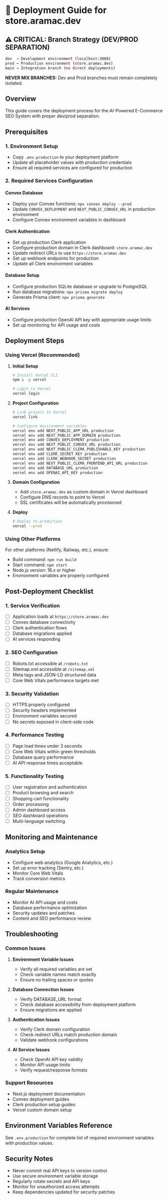 # 🚀 Deployment Guide for store.aramac.dev

## ⚠️ CRITICAL: Branch Strategy (DEV/PROD SEPARATION)

```bash
dev  → Development environment (localhost:3000)
prod → Production environment (store.aramac.dev)  
main → Integration branch (no direct deployments)
```

**NEVER MIX BRANCHES:** Dev and Prod branches must remain completely isolated.

## Overview

This guide covers the deployment process for the AI-Powered E-Commerce SEO System with proper dev/prod separation.

## Prerequisites

### 1. Environment Setup

- Copy `.env.production` to your deployment platform
- Update all placeholder values with production credentials
- Ensure all required services are configured for production

### 2. Required Services Configuration

#### Convex Database

- Deploy your Convex functions: `npx convex deploy --prod`
- Update `CONVEX_DEPLOYMENT` and `NEXT_PUBLIC_CONVEX_URL` in production environment
- Configure Convex environment variables in dashboard

#### Clerk Authentication

- Set up production Clerk application
- Configure production domain in Clerk dashboard: `store.aramac.dev`
- Update redirect URLs to use `https://store.aramac.dev`
- Set up webhook endpoints for production
- Update all Clerk environment variables

#### Database Setup

- Configure production SQLite database or upgrade to PostgreSQL
- Run database migrations: `npx prisma migrate deploy`
- Generate Prisma client: `npx prisma generate`

#### AI Services

- Configure production OpenAI API key with appropriate usage limits
- Set up monitoring for API usage and costs

## Deployment Steps

### Using Vercel (Recommended)

1. **Initial Setup**

   ```bash
   # Install Vercel CLI
   npm i -g vercel
   
   # Login to Vercel
   vercel login
   ```

2. **Project Configuration**

   ```bash
   # Link project to Vercel
   vercel link
   
   # Configure environment variables
   vercel env add NEXT_PUBLIC_APP_URL production
   vercel env add NEXT_PUBLIC_APP_DOMAIN production
   vercel env add CONVEX_DEPLOYMENT production
   vercel env add NEXT_PUBLIC_CONVEX_URL production
   vercel env add NEXT_PUBLIC_CLERK_PUBLISHABLE_KEY production
   vercel env add CLERK_SECRET_KEY production
   vercel env add CLERK_WEBHOOK_SECRET production
   vercel env add NEXT_PUBLIC_CLERK_FRONTEND_API_URL production
   vercel env add DATABASE_URL production
   vercel env add OPENAI_API_KEY production
   ```

3. **Domain Configuration**

   - Add `store.aramac.dev` as custom domain in Vercel dashboard
   - Configure DNS records to point to Vercel
   - SSL certificates will be automatically provisioned

4. **Deploy**

   ```bash
   # Deploy to production
   vercel --prod
   ```

### Using Other Platforms

For other platforms (Netlify, Railway, etc.), ensure:

- Build command: `npm run build`
- Start command: `npm start`
- Node.js version: 18.x or higher
- Environment variables are properly configured

## Post-Deployment Checklist

### 1. Service Verification

- [ ] Application loads at `https://store.aramac.dev`
- [ ] Convex database connectivity
- [ ] Clerk authentication flows
- [ ] Database migrations applied
- [ ] AI services responding

### 2. SEO Configuration

- [ ] Robots.txt accessible at `/robots.txt`
- [ ] Sitemap.xml accessible at `/sitemap.xml`
- [ ] Meta tags and JSON-LD structured data
- [ ] Core Web Vitals performance targets met

### 3. Security Validation

- [ ] HTTPS properly configured
- [ ] Security headers implemented
- [ ] Environment variables secured
- [ ] No secrets exposed in client-side code

### 4. Performance Testing

- [ ] Page load times under 3 seconds
- [ ] Core Web Vitals within green thresholds
- [ ] Database query performance
- [ ] AI API response times acceptable

### 5. Functionality Testing

- [ ] User registration and authentication
- [ ] Product browsing and search
- [ ] Shopping cart functionality
- [ ] Order processing
- [ ] Admin dashboard access
- [ ] SEO dashboard operations
- [ ] Multi-language switching

## Monitoring and Maintenance

### Analytics Setup

- Configure web analytics (Google Analytics, etc.)
- Set up error tracking (Sentry, etc.)
- Monitor Core Web Vitals
- Track conversion metrics

### Regular Maintenance

- Monitor AI API usage and costs
- Database performance optimization
- Security updates and patches
- Content and SEO performance review

## Troubleshooting

### Common Issues

1. **Environment Variable Issues**

   - Verify all required variables are set
   - Check variable names match exactly
   - Ensure no trailing spaces or quotes

2. **Database Connection Issues**

   - Verify DATABASE_URL format
   - Check database accessibility from deployment platform
   - Ensure migrations are applied

3. **Authentication Issues**

   - Verify Clerk domain configuration
   - Check redirect URLs match production domain
   - Validate webhook configurations

4. **AI Service Issues**

   - Check OpenAI API key validity
   - Monitor API usage limits
   - Verify request/response formats

### Support Resources

- Next.js deployment documentation
- Convex deployment guides
- Clerk production setup guides
- Vercel custom domain setup

## Environment Variables Reference

See `.env.production` for complete list of required environment variables with production values.

## Security Notes

- Never commit real API keys to version control
- Use secure environment variable storage
- Regularly rotate secrets and API keys
- Monitor for unauthorized access attempts
- Keep dependencies updated for security patches

